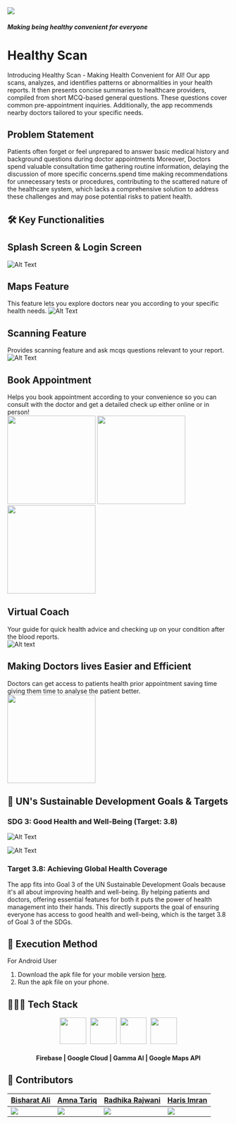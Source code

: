 
<img src = "https://raw.githubusercontent.com/helloworld-at/Assets/main/assetsfigma/Slides-images-0.jpg"/>


#### *Making being healthy  convenient for everyone*
# Healthy Scan

Introducing Healthy Scan - Making Health Convenient for All! Our app scans, analyzes, and identifies patterns or abnormalities in your health reports. It then presents concise summaries to healthcare providers, compiled from short MCQ-based general questions. These questions cover common pre-appointment inquiries. Additionally, the app recommends nearby doctors tailored to your specific needs.


## Problem Statement

Patients often forget or feel unprepared to answer basic medical history and background questions during doctor appointments
Moreover, Doctors spend valuable consultation time gathering routine information, delaying the discussion of more specific concerns.spend time making recommendations for unnecessary tests or procedures, contributing to the scattered nature of the healthcare system, which lacks a comprehensive solution to address these challenges and may pose potential risks to patient health.

## 🛠️  Key Functionalities

## Splash Screen & Login Screen

![Alt Text](https://raw.githubusercontent.com/helloworld-at/Assets/main/assetsfigma/Group%204.gif)

## Maps Feature
This feature lets you explore doctors near you according to your specific health needs.
![Alt Text](https://raw.githubusercontent.com/helloworld-at/Assets/main/assetsfigma/Group%205.gif)

## Scanning Feature
Provides scanning feature and ask mcqs questions relevant to your report.
![Alt Text](https://raw.githubusercontent.com/helloworld-at/Assets/main/assetsfigma/Group%206.gif)


## Book Appointment
Helps you book appointment according to your convenience so you can consult with the doctor and get a detailed check up either online or in person!<br>
<img src = "https://raw.githubusercontent.com/helloworld-at/Assets/main/assetsfigma/Appointment%20Screen1.png" width ="200"/>  <img src = "https://raw.githubusercontent.com/helloworld-at/Assets/main/assetsfigma/Select%20Package.png" width ="200"/> <img src = "https://raw.githubusercontent.com/helloworld-at/Assets/main/assetsfigma/Transaction%20Screen.png" width ="200"/>

## Virtual Coach
Your guide for quick health advice and checking up on your condition after the blood reports.<br> ![Alt text](https://raw.githubusercontent.com/helloworld-at/Assets/main/assetsfigma/Group%201000000764.png)

## Making Doctors lives Easier and Efficient
Doctors can get access to patients health prior appointment saving time giving them time to analyse the patient better.
<img src = "https://raw.githubusercontent.com/helloworld-at/Assets/main/assetsfigma/Instagram%20story%20-%201%20(1).png"
 width ="200"/>


## 🎯  UN's Sustainable Development Goals & Targets

### SDG 3: Good Health and Well-Being (Target: 3.8)

![Alt Text](https://unstats.un.org/sdgs/assets/img/sliders/Goal-3-header.jpg)

![Alt Text](https://globalgoalscms.co.uk/wp-content/uploads/2021/09/globalgoals_382df26d-e2cc-4543-b5be-ee3f6c2ed5f8_goal_3.8_rgb_ng.svg) 

### Target 3.8: Achieving Global Health Coverage

The app fits into Goal 3 of the UN Sustainable Development Goals because it's all about improving health and well-being. By helping patients and doctors, offering essential features for both it puts the power of health management into their hands. This directly supports the goal of ensuring everyone has access to good health and well-being, which is the target 3.8 of Goal 3 of the SDGs.

## 📲 Execution Method

For Android User

 1. Download the apk file for your mobile version [here](https://drive.google.com/file/d/1ig6K4YBkQj_7j3MZYIOqCM9BfmWQ_bfV/view?usp=drive_link).
 2. Run the apk file on your phone.
## 👨🏻‍💻 Tech Stack


<div align="center">
<kbd>
<img src="https://raw.githubusercontent.com/helloworld-at/Assets/main/assetsfigma/icons8-firebase-48.png" height="60" />
</kbd>
<kbd>
<img src="https://raw.githubusercontent.com/helloworld-at/Assets/main/assetsfigma/icons8-google-cloud-48.png" height="60" />
</kbd>
<kbd>
<img src="https://raw.githubusercontent.com/engineer-bisharat-ali/Assets/main/gamma-ai-logo.png" height="60" />
</kbd>
<kbd>
<img src="https://raw.githubusercontent.com/helloworld-at/Assets/main/assetsfigma/icons8-google-maps-48.png" height="60" />
</kbd>
</div>
<div align="center">
<h4>Firebase | Google Cloud | Gamma AI | Google Maps API</h4>
</div>



## 👥 Contributors


|[Bisharat Ali](https://github.com/engineer-bisharat-ali)|[Amna Tariq](https://github.com/helloworld-at)|[Radhika Rajwani](https://github.com/radhika-rajwani)|[Haris Imran](https://github.com/Haris3570)|
|---|---|---|---|
|<img src="https://avatars.githubusercontent.com/u/137402509?v=4">|<img src="https://avatars.githubusercontent.com/u/66549202?s=400&u=a402cc6e6c3768398d5a6d18ef3c0dcf9fe79eaf&v=4">|<img src="https://avatars.githubusercontent.com/u/120946478?v=4">|<img src="https://avatars.githubusercontent.com/u/73383500?v=4">|




